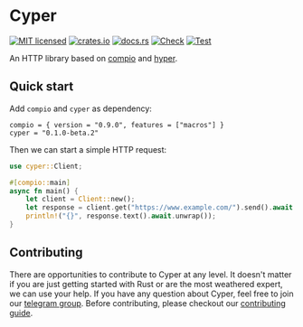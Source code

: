 # Cyper

[![MIT licensed](https://img.shields.io/badge/license-MIT-blue.svg)](https://github.com/compio-rs/cyper/blob/master/LICENSE)
[![crates.io](https://img.shields.io/crates/v/cyper)](https://crates.io/crates/cyper)
[![docs.rs](https://img.shields.io/badge/docs.rs-cyper-latest)](https://docs.rs/cyper)
[![Check](https://github.com/compio-rs/cyper/actions/workflows/ci_check.yml/badge.svg)](https://github.com/compio-rs/cyper/actions/workflows/ci_check.yml)
[![Test](https://github.com/compio-rs/cyper/actions/workflows/ci_test.yml/badge.svg)](https://github.com/compio-rs/cyper/actions/workflows/ci_test.yml)

An HTTP library based on [compio](https://github.com/compio-rs/compio) and [hyper](https://github.com/hyperium/hyper).

## Quick start

Add `compio` and `cyper` as dependency:

```
compio = { version = "0.9.0", features = ["macros"] }
cyper = "0.1.0-beta.2"
```

Then we can start a simple HTTP request:

```rust
use cyper::Client;

#[compio::main]
async fn main() {
    let client = Client::new();
    let response = client.get("https://www.example.com/").send().await.unwrap();
    println!("{}", response.text().await.unwrap());
}
```

## Contributing

There are opportunities to contribute to Cyper at any level. It doesn't matter if
you are just getting started with Rust or are the most weathered expert, we can
use your help. If you have any question about Cyper, feel free to join our [telegram group](https://t.me/compio_rs). Before contributing, please checkout our [contributing guide](https://github.com/compio-rs/cyper/blob/master/CONTRIBUTING.md).
